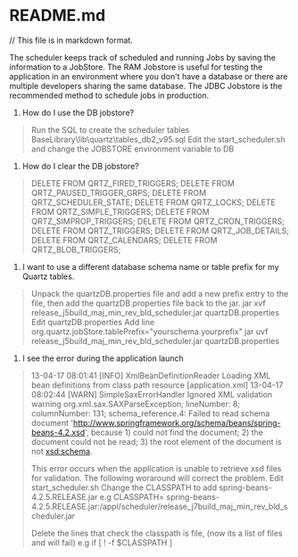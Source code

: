 README.md
=========
// This file is in markdown format.

The scheduler keeps track of scheduled and running Jobs by saving the information to a JobStore. The RAM Jobstore is useful for testing the application in an environment
where you don't have a database or there are multiple developers sharing the same database. The JDBC Jobstore is the recommended method to schedule jobs in production. 


1. How do I use the DB jobstore?
>  Run the SQL to create the scheduler tables BaseLibrary\lib\quartz\tables_db2_v95.sql
>  Edit the start_scheduler.sh and change the JOBSTORE environment variable to DB

1. How do I clear the DB jobstore?
>
>  DELETE FROM QRTZ_FIRED_TRIGGERS;
>  DELETE FROM QRTZ_PAUSED_TRIGGER_GRPS;
>  DELETE FROM QRTZ_SCHEDULER_STATE;
>  DELETE FROM QRTZ_LOCKS;
>  DELETE FROM QRTZ_SIMPLE_TRIGGERS;
>  DELETE FROM QRTZ_SIMPROP_TRIGGERS;
>  DELETE FROM QRTZ_CRON_TRIGGERS;
>  DELETE FROM QRTZ_TRIGGERS;
>  DELETE FROM QRTZ_JOB_DETAILS;
>  DELETE FROM QRTZ_CALENDARS;
>  DELETE FROM QRTZ_BLOB_TRIGGERS;   

1. I want to use a different database schema name or table prefix for my Quartz tables.
>  Unpack the quartzDB.properties file and add a new prefix entry to the file, then add the quartzDB.properties file back to the jar.
>  jar xvf  release_j5build_maj_min_rev_bld_scheduler.jar  quartzDB.properties
>  Edit quartzDB.properties 
>  Add line org.quartz.jobStore.tablePrefix="yourschema.yourprefix"
>  jar uvf release_j5build_maj_min_rev_bld_scheduler.jar  quartzDB.properties

   
1.  I see the error during the application launch
>   13-04-17 08:01:41  [INFO] XmlBeanDefinitionReader Loading XML bean definitions from class path resource [application.xml]
>   13-04-17 08:02:44  [WARN] SimpleSaxErrorHandler Ignored XML validation warning
>   org.xml.sax.SAXParseException; lineNumber: 8; columnNumber: 131; schema_reference.4: Failed to read schema document 'http://www.springframework.org/schema/beans/spring-beans-4.2.xsd', because 1) could not find the document; 2) the document could not be read; 3) the root element of the document is not <xsd:schema>.
>
>   This error occurs when the application is unable to retrieve xsd files for validation. The following woraround will correct the problem.
>   Edit start_scheduler.sh
>   Change the CLASSPATH to add spring-beans-4.2.5.RELEASE.jar
>   e.g CLASSPATH= spring-beans-4.2.5.RELEASE.jar:/appl/scheduler/release_j7build_maj_min_rev_bld_scheduler.jar
>
>   Delete the lines that check the classpath is file, (now its a list of files and will fail) e.g if [ ! -f $CLASSPATH ]
>
